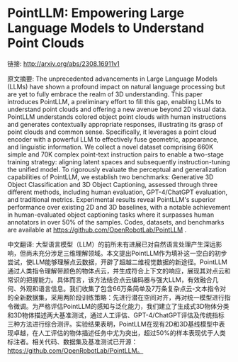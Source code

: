 # PointLLM: Empowering Large Language Models to Understand Point Clouds

链接: http://arxiv.org/abs/2308.16911v1

原文摘要:
The unprecedented advancements in Large Language Models (LLMs) have shown a
profound impact on natural language processing but are yet to fully embrace the
realm of 3D understanding. This paper introduces PointLLM, a preliminary effort
to fill this gap, enabling LLMs to understand point clouds and offering a new
avenue beyond 2D visual data. PointLLM understands colored object point clouds
with human instructions and generates contextually appropriate responses,
illustrating its grasp of point clouds and common sense. Specifically, it
leverages a point cloud encoder with a powerful LLM to effectively fuse
geometric, appearance, and linguistic information. We collect a novel dataset
comprising 660K simple and 70K complex point-text instruction pairs to enable a
two-stage training strategy: aligning latent spaces and subsequently
instruction-tuning the unified model. To rigorously evaluate the perceptual and
generalization capabilities of PointLLM, we establish two benchmarks:
Generative 3D Object Classification and 3D Object Captioning, assessed through
three different methods, including human evaluation, GPT-4/ChatGPT evaluation,
and traditional metrics. Experimental results reveal PointLLM's superior
performance over existing 2D and 3D baselines, with a notable achievement in
human-evaluated object captioning tasks where it surpasses human annotators in
over 50% of the samples. Codes, datasets, and benchmarks are available at
https://github.com/OpenRobotLab/PointLLM .

中文翻译:
大型语言模型（LLM）的前所未有进展已对自然语言处理产生深远影响，但尚未充分涉足三维理解领域。本文提出PointLLM作为填补这一空白的初步尝试，使LLM能够理解点云数据，开辟了超越二维视觉数据的新途径。PointLLM通过人类指令理解带颜色的物体点云，并生成符合上下文的响应，展现其对点云和常识的把握能力。具体而言，该方法结合点云编码器与强大LLM，有效融合几何、外观和语言信息。我们收集了包含66万条简单及7万条复杂点云-文本指令对的全新数据集，采用两阶段训练策略：先进行潜在空间对齐，再对统一模型进行指令微调。为严格评估PointLLM的感知与泛化能力，我们建立了生成式3D物体分类和3D物体描述两大基准测试，通过人工评估、GPT-4/ChatGPT评估及传统指标三种方法进行综合测评。实验结果表明，PointLLM在现有2D和3D基线模型中表现卓越，在人工评估的物体描述任务中尤为突出，超过50%的样本表现优于人类标注者。相关代码、数据集及基准测试已开源：https://github.com/OpenRobotLab/PointLLM。
